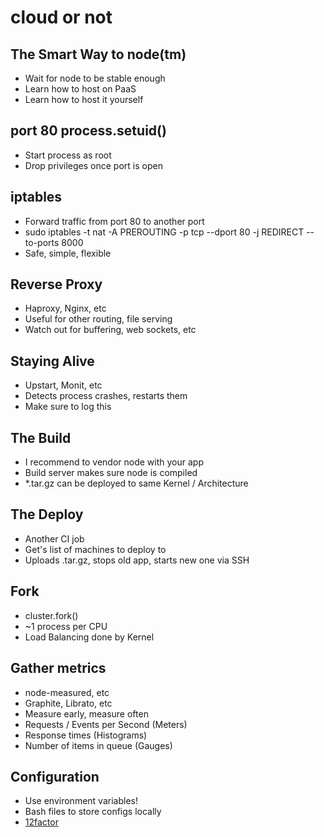 # cloud or not

## The Smart Way to node(tm)

* Wait for node to be stable enough
* Learn how to host on PaaS
* Learn how to host it yourself

## port 80 process.setuid()

* Start process as root
* Drop privileges once port is open

## iptables

* Forward traffic from port 80 to another port
* sudo iptables -t nat -A PREROUTING -p tcp --dport 80 -j REDIRECT --to-ports 8000
* Safe, simple, flexible

## Reverse Proxy

* Haproxy, Nginx, etc
* Useful for other routing, file serving
* Watch out for buffering, web sockets, etc

## Staying Alive

* Upstart, Monit, etc
* Detects process crashes, restarts them
* Make sure to log this

## The Build

* I recommend to vendor node with your app
* Build server makes sure node is compiled
* *.tar.gz can be deployed to same Kernel / Architecture

## The Deploy

* Another CI job
* Get's list of machines to deploy to
* Uploads .tar.gz, stops old app, starts new one via SSH

## Fork

* cluster.fork()
* ~1 process per CPU
* Load Balancing done by Kernel

## Gather metrics

* node-measured, etc
* Graphite, Librato, etc
* Measure early, measure often
* Requests / Events per Second (Meters)
* Response times (Histograms)
* Number of items in queue (Gauges)

## Configuration

* Use environment variables!
* Bash files to store configs locally
* [12factor](http://www.12factor.net)
